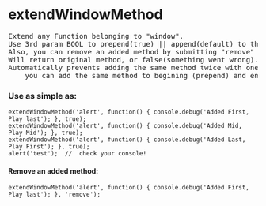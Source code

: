 # extendWindowMethod

<pre>
Extend any Function belonging to "window".
Use 3rd param BOOL to prepend(true) || append(default) to the method.
Also, you can remove an added method by submitting "remove" as the 3rd param.
Will return original method, or false(something went wrong).
Automatically prevents adding the same method twice with one exception:
	you can add the same method to begining (prepend) and end(default) of original method.
</pre>

### Use as simple as:
	extendWindowMethod('alert', function() { console.debug('Added First, Play last'); }, true);
	extendWindowMethod('alert', function() { console.debug('Added Mid, Play Mid'); }, true);
	extendWindowMethod('alert', function() { console.debug('Added Last, Play First'); }, true);
	alert('test');	//	check your console!

#### Remove an added method:
	extendWindowMethod('alert', function() { console.debug('Added First, Play last'); }, 'remove');
